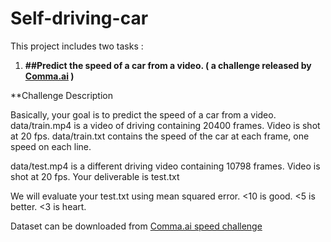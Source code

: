 # Self-driving-car
This project includes two tasks :

1) **##Predict the speed of a car from a video. ( a challenge released by [Comma.ai](https://github.com/commaai) )**

**Challenge Description

Basically, your goal is to predict the speed of a car from a video.
data/train.mp4 is a video of driving containing 20400 frames. Video is shot at 20 fps.
data/train.txt contains the speed of the car at each frame, one speed on each line.

data/test.mp4 is a different driving video containing 10798 frames. Video is shot at 20 fps.
Your deliverable is test.txt

We will evaluate your test.txt using mean squared error. <10 is good. <5 is better. <3 is heart.

Dataset can be downloaded from  [Comma.ai speed challenge](https://github.com/commaai/speedchallenge)

